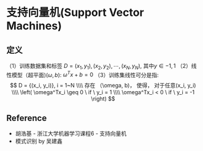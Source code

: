 # 支持向量机(Support Vector Machines)

## 定义
（1）训练数据集和标签 $D = {(x_1, y_1), (x_2, y_2), \cdots, (x_N, y_N)}$, 其中$y \in {-1, 1}$
（2）线性模型（超平面)$(\omega, b)$: $\omega^Tx + b = 0$
（3）训练集线性可分是指:
$$
D = {(x_i, y_i)}, i = 1~N \\\\
存在 （\omega, b)，  使得， 对于任意(x_i, y_i) \\\\
\left(
\omega^Tx_i \geq 0 \ if \  y_i = 1 \\\\
\omega^Tx_i < 0 \ if \ y_i = -1
\right)
$$


## Reference
* 胡浩基 - 浙江大学机器学习课程6 - 支持向量机
* 模式识别 by 吴建鑫

